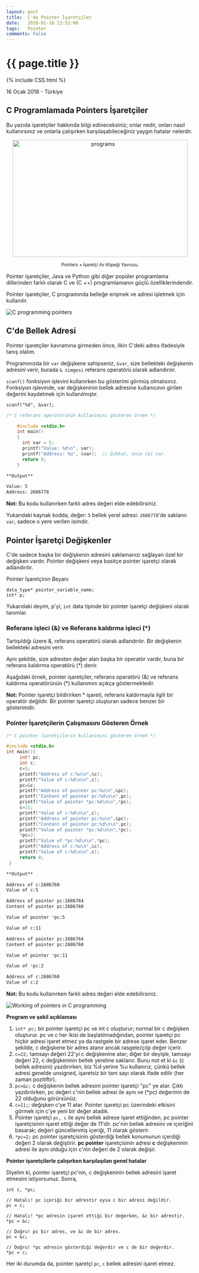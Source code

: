 ```yaml
---
layout: post
title:  C'de Pointer İşaretçiler
date:   2018-01-16 13:52:00
tags:   Pointer
comments: False
---
```


{{ page.title }}
================
{% include CSS.html %}

<p class="meta">16 Ocak 2018 - Türkiye</p>

C Programlamada Pointers İşaretçiler
-------------

Bu yazıda işaretçiler hakkında bilgi edineceksiniz; onlar nedir, onları nasıl kullanırsınız ve onlarla çalışırken karşılaşabileceğiniz yaygın hatalar nelerdir.

<div class='pull-right alert alert-warning' style="margin: 15px; text-align: center;">
  <img src="/images/pointer-treinamento.jpg" alt="programs" class="img-responsive" width="470px" height="313px"/>
  <p><small>Pointers &bull; İşaretçi Av Köpeği Yavrusu.</small></p>
</div>

Pointer işaretçiler, Java ve Python gibi diğer popüler programlama dillerinden farklı olarak C ve (C ++) programlamanın güçlü özelliklerindendir. 

Pointer işaretçiler, C programında belleğe erişmek ve adresi işletmek için kullanılır.


![C programming pointers](/images/PointersF.png "C programming pointers")

C'de Bellek Adresi
------------

Pointer işaretçiler kavramına girmeden önce, ilkin C'deki adres ifadesiyle tanış olalım.

Programınızda bir `var` değişkene sahipseniz, `&var`, size bellekteki değişkenin adresini verir, burada `& simgesi` referans operatörü olarak adlandırılır.

`scanf()` fonksiyon işlevini kullanırken bu gösterimi görmüş olmalısınız.
Fonksiyon işlevinde, var değişkeninin bellek adresine kullanıcının girilen değerini kaydetmek için kullanılmıştır.

~~~
scanf("%d", &var);
~~~
~~~c
/* C referans operatörünün kullanımını gösteren örnek */

    #include <stdio.h>
    int main()
    {
      int var = 5;
      printf("Value: %d\n", var);
      printf("Address: %u", &var);  // Dikkat, önce (&) var.
      return 0;
    }
~~~

~~~bash
**Output**

Value: 5 
Address: 2686778
~~~

**Not:** Bu kodu kullanırken farklı adres değeri elde edebilirsiniz.

Yukarıdaki kaynak kodda, değer: `5` bellek yerel adresi: `2686778`'de saklanır. `var`, sadece o yere verilen isimdir.

Pointer İşaretçi Değişkenler
-----------------

C'de sadece başka bir değişkenin adresini saklamanızı sağlayan özel bir değişken vardır. Pointer değişkeni veya basitçe pointer işaretçi olarak adlandırılır.

Pointer İşaretçinin Beyanı
~~~
data_type* pointer_variable_name;
int* p;
~~~

Yukarıdaki deyim, p'yi, `int` data tipinde bir pointer işaretçi değişkeni olarak tanımlar.

### Referans işleci (&) ve Referans kaldırma işleci (*)

Tartışıldığı üzere &, referans operatörü olarak adlandırılır. Bir değişkenin bellekteki adresini verir.

Aynı şekilde, size adresten değer alan başka bir operatör vardır, buna bir referans kaldırma operatörü (*) denir.

Aşağıdaki örnek, pointer işaretçiler, referans operatörü (&) ve referans kaldırma operatörünün (*) kullanımını açıkça göstermektedir.

**Not:** Pointer işaretçi bildirirken * işareti, referans kaldırmayla ilgili bir operatör değildir. Bir pointer işaretçi oluşturan sadece benzer bir gösterimdir.

### Pointer İşaretçilerin Çalışmasını Gösteren Örnek

~~~c
/* C pointer işaretçilerin kullanımını gösteren örnek */ 

#include <stdio.h>
int main(){
     int* pc;
     int c;
     c=5;
     printf("Address of c:%u\n",&c);
     printf("Value of c:%d\n\n",c);
     pc=&c;
     printf("Address of pointer pc:%u\n",&pc);
     printf("Content of pointer pc:%d\n\n",pc);
     printf("Value of pointer *pc:%d\n\n",*pc);
     c=11;
     printf("Value of c:%d\n\n",c);
     printf("Address of pointer pc:%u\n",&pc);
     printf("Content of pointer pc:%d\n\n",pc);
     printf("Value of pointer *pc:%d\n\n",*pc);
     *pc=2;
     printf("Value of *pc:%d\n\n",*pc);
     printf("Address of c:%u\n",&c);
     printf("Value of c:%d\n\n",c);
     return 0;
 }
~~~
~~~bash
**Output**

Address of c:2686760
Value of c:5

Address of pointer pc:2686764
Content of pointer pc:2686760

Value of pointer *pc:5

Value of c:11

Address of pointer pc:2686764
Content of pointer pc:2686760

Value of pointer *pc:11

Value of *pc:2

Address of c:2686760
Value of c:2
~~~

**Not:** Bu kodu kullanırken farklı adres değeri elde edebilirsiniz.

![Working of pointers in C programming](/images/pointers.jpg "C pointers")

**Program ve şekil açıklaması**

1. `int* pc;` bir pointer işaretçi pc ve int c oluşturur; normal bir c değişken oluşturur.
pc ve c her ikisi de başlatılmadığından, pointer işaretçi pc hiçbir adresi işaret etmez ya da rastgele bir adrese işaret eder. Benzer şekilde, c değişkene bir adres atanır ancak rasgele/çöp değer içerir.
2.  `c=22;` tamsayı değeri 22'yi c değişkenine atar; diğer bir deyişle,  tamsayı değeri 22, c değişkeninin bellek yereline saklanır.
Bunu not et ki `&c` (c bellek adresini) yazdırırken, biz %d yerine %u kullanırız, çünkü bellek adresi genelde unsigned, işaretsiz bir tam sayı olarak ifade edilir (her zaman pozitiftir).
3.  `pc=&c;` c değişkenin bellek adresini pointer işaretçi "pc" ye atar.
Çıktı yazdırılırken, pc değeri c'nin bellek adresi ile aynı ve (*pc) değerinin de 22 olduğunu görürsünüz.
4.  `c=11;`; değişken c'ye 11 atar.
Pointer işaretçi pc üzerindeki etkisini görmek için c'ye yeni bir değer atadık.
5.  Pointer işaretçi `pc, c` ile aynı bellek adrese işaret ettiğinden, pc pointer işaretçisinin işaret ettiği değer de 11'dir.
pc'nin bellek adresini ve içeriğini basarak; değeri güncellenmiş içeriği, 11 olarak gösterir.
6.  `*pc=2;` pc pointer işaretçisinin gösterdiği bellek konumunun içerdiği değeri 2 olarak değiştirir.
**pc pointer** işaretçisinin adresi **c** değişkeninin adresi ile aynı olduğu için c'nin değeri de 2 olarak değişir.

**Pointer işaretçilerle çalışırken karşılaşılan genel hatalar**

Diyelim ki, pointer işaretçi pc'nin, c değişkeninin bellek adresini işaret etmesini istiyorsunuz. Sonra,
    
    int c, *pc;
    
    // Hatalı! pc içeriği bir adrestir oysa c bir adresi değildir.
    pc = c;
    
    // Hatalı! *pc adresin işaret ettiği bir değerken, &c bir adrestir.
    *pc = &c; 
    
    // Doğru! pc bir adres, ve &c de bir adres.
    pc = &c; 
    
    // Doğru! *pc adresin gösterdiği değerdir ve c de bir değerdir.
    *pc = c;

Her iki durumda da, pointer işaretçi `pc`, `c` bellek adresini işaret etmez.
